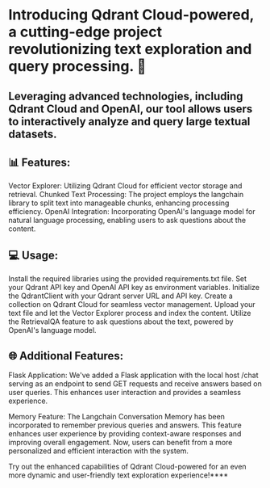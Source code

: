 # Introducing Qdrant Cloud-powered, a cutting-edge project revolutionizing text exploration and query processing. 🚀 
## Leveraging advanced technologies, including Qdrant Cloud and OpenAI, our tool allows users to interactively analyze and query large textual datasets.

## 📊 Features:
Vector Explorer: Utilizing Qdrant Cloud for efficient vector storage and retrieval.
Chunked Text Processing: The project employs the langchain library to split text into manageable chunks, enhancing processing efficiency.
OpenAI Integration: Incorporating OpenAI's language model for natural language processing, enabling users to ask questions about the content.

## 💻 Usage:

Install the required libraries using the provided requirements.txt file.
Set your Qdrant API key and OpenAI API key as environment variables.
Initialize the QdrantClient with your Qdrant server URL and API key.
Create a collection on Qdrant Cloud for seamless vector management.
Upload your text file and let the Vector Explorer process and index the content.
Utilize the RetrievalQA feature to ask questions about the text, powered by OpenAI's language model.

## 🌐 Additional Features:
Flask Application: We've added a Flask application with the local host /chat serving as an endpoint to send GET requests and receive answers based on user queries. This enhances user interaction and provides a seamless experience.

Memory Feature: The Langchain Conversation Memory has been incorporated to remember previous queries and answers. This feature enhances user experience by providing context-aware responses and improving overall engagement. Now, users can benefit from a more personalized and efficient interaction with the system.

Try out the enhanced capabilities of Qdrant Cloud-powered for an even more dynamic and user-friendly text exploration experience!****
